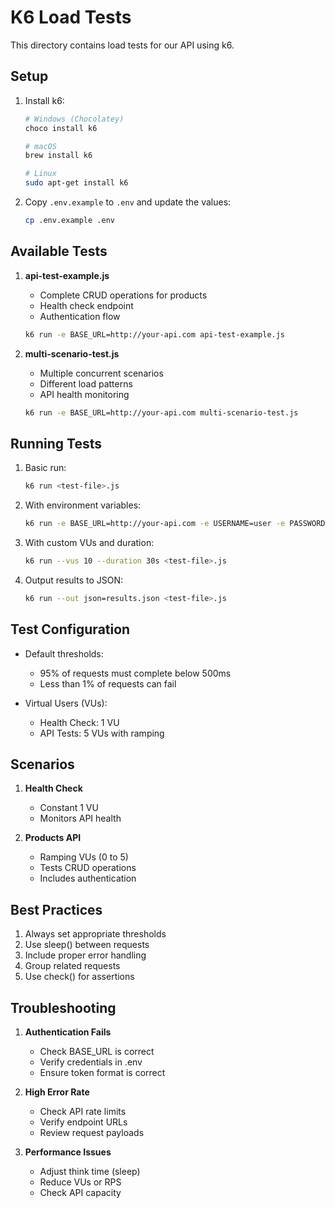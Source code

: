 # K6 Load Tests

This directory contains load tests for our API using k6.

## Setup

1. Install k6:
   ```bash
   # Windows (Chocolatey)
   choco install k6

   # macOS
   brew install k6

   # Linux
   sudo apt-get install k6
   ```

2. Copy `.env.example` to `.env` and update the values:
   ```bash
   cp .env.example .env
   ```

## Available Tests

1. **api-test-example.js**
   - Complete CRUD operations for products
   - Health check endpoint
   - Authentication flow
   ```bash
   k6 run -e BASE_URL=http://your-api.com api-test-example.js
   ```

2. **multi-scenario-test.js**
   - Multiple concurrent scenarios
   - Different load patterns
   - API health monitoring
   ```bash
   k6 run -e BASE_URL=http://your-api.com multi-scenario-test.js
   ```

## Running Tests

1. Basic run:
   ```bash
   k6 run <test-file>.js
   ```

2. With environment variables:
   ```bash
   k6 run -e BASE_URL=http://your-api.com -e USERNAME=user -e PASSWORD=pass <test-file>.js
   ```

3. With custom VUs and duration:
   ```bash
   k6 run --vus 10 --duration 30s <test-file>.js
   ```

4. Output results to JSON:
   ```bash
   k6 run --out json=results.json <test-file>.js
   ```

## Test Configuration

- Default thresholds:
  - 95% of requests must complete below 500ms
  - Less than 1% of requests can fail

- Virtual Users (VUs):
  - Health Check: 1 VU
  - API Tests: 5 VUs with ramping

## Scenarios

1. **Health Check**
   - Constant 1 VU
   - Monitors API health

2. **Products API**
   - Ramping VUs (0 to 5)
   - Tests CRUD operations
   - Includes authentication

## Best Practices

1. Always set appropriate thresholds
2. Use sleep() between requests
3. Include proper error handling
4. Group related requests
5. Use check() for assertions

## Troubleshooting

1. **Authentication Fails**
   - Check BASE_URL is correct
   - Verify credentials in .env
   - Ensure token format is correct

2. **High Error Rate**
   - Check API rate limits
   - Verify endpoint URLs
   - Review request payloads

3. **Performance Issues**
   - Adjust think time (sleep)
   - Reduce VUs or RPS
   - Check API capacity 